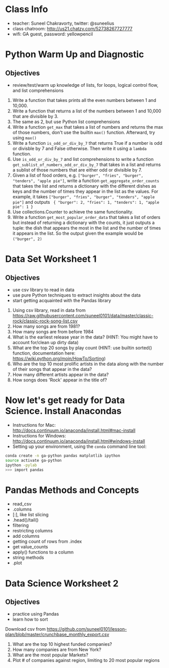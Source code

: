 # Class Info
- teacher: Suneel Chakravorty, twitter: @suneelius
- class chatroom: http://us21.chatzy.com/52738267727777
- wifi: GA guest, password: yellowpencil

# Python Warm Up and Diagnostic
## Objectives
- review/test/warm up knowledge of lists, for loops, logical control flow, and list comprehensions

1. Write a function that takes prints all the even numbers between 1 and 10,000.
2. Write a function that returns a list of the numbers between 1 and 10,000 that are divisible by 3.
3. The same as 2, but use Python list comprehensions
4. Write a function `get_max` that takes a list of numbers and returns the max of those numbers, don't use the builtin `max()` function. Afterward,  try using `max()`
5. Write a function `is_odd_or_div_by_7` that returns True if a number is odd or divisble by 7 and False otherwise. Then write it using a `lambda` function.
6. Use `is_odd_or_div_by_7` and list comprehensions to write a function `get_sublist_of_numbers_odd_or_div_by_7` that takes in a list and returns a sublist of those numbers that are either odd or divisible by 7.
7. Given a list of food orders, e.g. ```["burger", "fries", "burger", "tenders", "apple pie"]```, write a function `get_aggregate_order_counts` that takes the list and returns a dictionary with the different dishes as keys and the number of times they appear in the list as the values. For example, it takes ```["burger", "fries", "burger", "tenders", "apple pie"]``` and outputs ```
{
   "burger": 2,
   "fries": 1,
   "tenders": 1,
   "apple pie": 1
}```
8. Use collections.Counter to achieve the same functionality.
9. Write a function `get_most_popular_order_data` that takes a list of orders but instead of returning a dictionary with the counts, it just outputs a tuple: the dish that appears the most in the list and the number of times it appears in the list. So the output given the example would be ```("burger", 2)```

# Data Set Worksheet 1
## Objectives
- use csv library to read in data
- use pure Python techniques to extract insights about the data
- start getting acquainted with the Pandas library

1. Using csv library, read in data from https://raw.githubusercontent.com/suneel0101/data/master/classic-rock/classic-rock-song-list.csv
2. How many songs are from 1981?
3. How many songs are from before 1984
4. What is the earliest release year in the data? (HINT: You might have to account for/clean up dirty data)
5. What are the top 20 songs by play count (HINT: use builtin sorted() function, documentation here: https://wiki.python.org/moin/HowTo/Sorting)
6. Who are the top 10 most prolific artists in the data along with the number of their songs that appear in the data?
7. How many different artists appear in the data?
8. How songs does 'Rock' appear in the title of?

# Now let's get ready for Data Science. Install Anacondas
- Instructions for Mac: http://docs.continuum.io/anaconda/install.html#mac-install
- Instructions for Windows: http://docs.continuum.io/anaconda/install.html#windows-install
- Setting up your environment, using the `conda` command line tool:
```bash
conda create -n ga-python pandas matplotlib ipython
source activate ga-python
ipython -pylab
>>> import pandas
```

# Pandas Methods and Concepts
- read_csv
- .columns
- [:], like list slicing
- .head()/tail()
- filtering
- restricting columns
- add columns
- getting count of rows from .index
- get value_counts
- apply() functions to a column
- string methods
- .plot

# Data Science Worksheet 2
## Objectives
- practice using Pandas
- learn how to sort

Download csv from https://github.com/suneel0101/lesson-plan/blob/master/crunchbase_monthly_export.csv

1. What are the top 10 highest funded companies?
2. How many companies are from New York?
3. What are the most popular Markets?
4. Plot # of companies against region, limiting to 20 most popular regions
